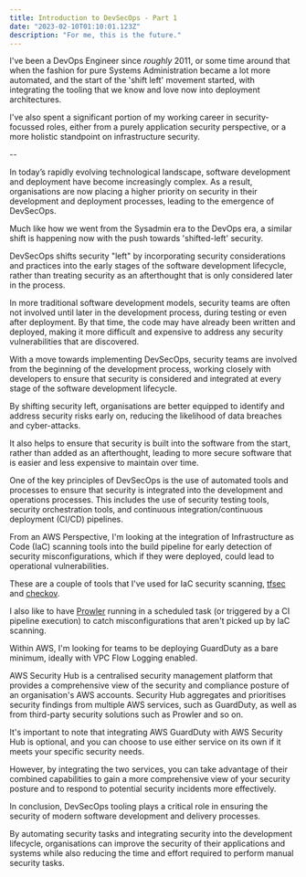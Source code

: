 ```yaml
---
title: Introduction to DevSecOps - Part 1 
date: "2023-02-10T01:10:01.123Z"
description: "For me, this is the future."
---
```


I've been a DevOps Engineer since *roughly* 2011, or some time around that when the fashion for pure Systems Administration became a lot more automated, and the start of the 'shift left' movement started, with integrating the tooling that we know and love now into deployment architectures. 

I've also spent a significant portion of my working career in security-focussed roles, either from a purely application security perspective, or a more holistic standpoint on infrastructure security. 

--

In today’s rapidly evolving technological landscape, software development and deployment have become increasingly complex. As a result, organisations are now placing a higher priority on security in their development and deployment processes, leading to the emergence of DevSecOps.

Much like how we went from the Sysadmin era to the DevOps era, a similar shift is happening now with the push towards 'shifted-left' security. 

DevSecOps shifts security "left" by incorporating security considerations and practices into the early stages of the software development lifecycle, rather than treating security as an afterthought that is only considered later in the process.

In more traditional software development models, security teams are often not involved until later in the development process, during testing or even after deployment. By that time, the code may have already been written and deployed, making it more difficult and expensive to address any security vulnerabilities that are discovered.

With a move towards implementing DevSecOps, security teams are involved from the beginning of the development process, working closely with developers to ensure that security is considered and integrated at every stage of the software development lifecycle. 

By shifting security left, organisations are better equipped to identify and address security risks early on, reducing the likelihood of data breaches and cyber-attacks. 

It also helps to ensure that security is built into the software from the start, rather than added as an afterthought, leading to more secure software that is easier and less expensive to maintain over time.

One of the key principles of DevSecOps is the use of automated tools and processes to ensure that security is integrated into the development and operations processes. This includes the use of security testing tools, security orchestration tools, and continuous integration/continuous deployment (CI/CD) pipelines.

From an AWS Perspective, I'm looking at the integration of Infrastructure as Code (IaC) scanning tools into the build pipeline for early detection of security misconfigurations, which if they were deployed, could lead to operational vulnerabilities. 

These are a couple of tools that I've used for IaC security scanning, [tfsec](https://github.com/aquasecurity/tfsec) and [checkov](https://www.checkov.io/).  

I also like to have [Prowler](https://github.com/prowler-cloud/prowler) running in a scheduled task (or triggered by a CI pipeline execution) to catch misconfigurations that aren't picked up by IaC scanning. 

Within AWS, I'm looking for teams to be deploying GuardDuty as a bare minimum, ideally with VPC Flow Logging enabled. 

AWS Security Hub is a centralised security management platform that provides a comprehensive view of the security and compliance posture of an organisation's AWS accounts. Security Hub aggregates and prioritises security findings from multiple AWS services, such as GuardDuty, as well as from third-party security solutions such as Prowler and so on.

It's important to note that integrating AWS GuardDuty with AWS Security Hub is optional, and you can choose to use either service on its own if it meets your specific security needs. 

However, by integrating the two services, you can take advantage of their combined capabilities to gain a more comprehensive view of your security posture and to respond to potential security incidents more effectively.

In conclusion, DevSecOps tooling plays a critical role in ensuring the security of modern software development and delivery processes. 

By automating security tasks and integrating security into the development lifecycle, organisations can improve the security of their applications and systems while also reducing the time and effort required to perform manual security tasks.


